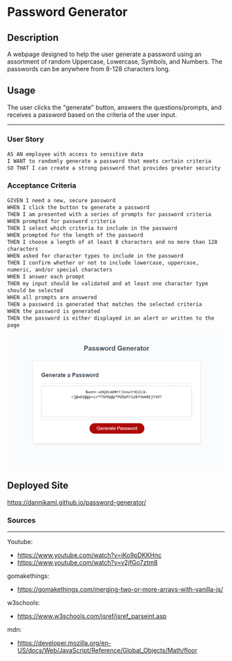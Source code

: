 # Password Generator

## Description 
A webpage designed to help the user generate a password using an assortment of random Uppercase, Lowercase, Symbols, and Numbers. The passwords can be anywhere from 8-128 characters long. 

## Usage

The user clicks the "generate" button, answers the questions/prompts, and receives a password based on the criteria of the user input.

***
### User Story
```
AS AN employee with access to sensitive data
I WANT to randomly generate a password that meets certain criteria
SO THAT I can create a strong password that provides greater security
```

### Acceptance Criteria
```
GIVEN I need a new, secure password
WHEN I click the button to generate a password
THEN I am presented with a series of prompts for password criteria
WHEN prompted for password criteria
THEN I select which criteria to include in the password
WHEN prompted for the length of the password
THEN I choose a length of at least 8 characters and no more than 128 characters
WHEN asked for character types to include in the password
THEN I confirm whether or not to include lowercase, uppercase, numeric, and/or special characters
WHEN I answer each prompt
THEN my input should be validated and at least one character type should be selected
WHEN all prompts are answered
THEN a password is generated that matches the selected criteria
WHEN the password is generated
THEN the password is either displayed in an alert or written to the page
```
![screenshot](./Develop/Screenshot%202023-03-05%20135958.png)

## Deployed Site
https://dannikaml.github.io/password-generator/

### Sources
*** 
Youtube:
- https://www.youtube.com/watch?v=iKo9pDKKHnc
- https://www.youtube.com/watch?v=v2jfGo7ztm8

gomakethings:
- https://gomakethings.com/merging-two-or-more-arrays-with-vanilla-js/

w3schools: 
- https://www.w3schools.com/jsref/jsref_parseint.asp

mdn:
- https://developer.mozilla.org/en-US/docs/Web/JavaScript/Reference/Global_Objects/Math/floor